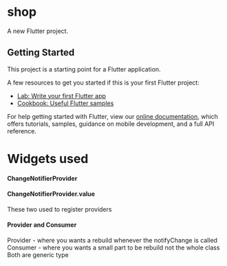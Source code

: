 # shop

A new Flutter project.

## Getting Started

This project is a starting point for a Flutter application.

A few resources to get you started if this is your first Flutter project:

- [Lab: Write your first Flutter app](https://flutter.dev/docs/get-started/codelab)
- [Cookbook: Useful Flutter samples](https://flutter.dev/docs/cookbook)

For help getting started with Flutter, view our
[online documentation](https://flutter.dev/docs), which offers tutorials,
samples, guidance on mobile development, and a full API reference.

# Widgets used

#### ChangeNotifierProvider 
#### ChangeNotifierProvider.value
These two used to register providers 

#### Provider and Consumer
Provider - where you wants a rebuild whenever the notifyChange is called</br>
Consumer - where you wants a small part to be rebuild not the whole class</br>
Both are generic type

